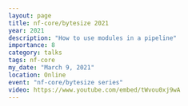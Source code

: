 ```yaml
---
layout: page
title: nf-core/bytesize 2021
year: 2021
description: "How to use modules in a pipeline"
importance: 8
category: talks
tags: nf-core
my_date: "March 9, 2021"
location: Online
event: "nf-core/bytesize series"
video: https://www.youtube.com/embed/tWvou0xj9wA
---
```



